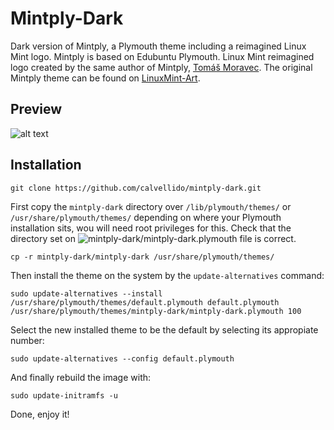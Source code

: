 # Mintply-Dark

Dark version of Mintply, a Plymouth theme including a reimagined Linux Mint logo. Mintply is based on Edubuntu Plymouth. Linux Mint reimagined logo created by the same author of Mintply, <a href="http://tmoravec.cz" target="_blank">Tomáš Moravec</a>. The original Mintply theme can be found on <a href="http://linuxmint-art.org/content/show.php?content=159560" target="_blank">LinuxMint-Art</a>.

## Preview

![alt text](https://github.com/calvellido/mintply-dark/blob/master/mintply-dark.png "Mintply-Dark")


## Installation

```shell
git clone https://github.com/calvellido/mintply-dark.git
```

First copy the `mintply-dark` directory over `/lib/plymouth/themes/` or `/usr/share/plymouth/themes/` depending on where your Plymouth installation sits, wou will need root privileges for this. Check that the directory set on ![mintply-dark/mintply-dark.plymouth](https://github.com/calvellido/mintply-dark/blob/master/mintply-dark/mintply-dark.plymouth "mintply-dark/mintply-dark.plymouth") file is correct.

```shell
cp -r mintply-dark/mintply-dark /usr/share/plymouth/themes/
```

Then install the theme on the system by the `update-alternatives` command:
```shell
sudo update-alternatives --install /usr/share/plymouth/themes/default.plymouth default.plymouth /usr/share/plymouth/themes/mintply-dark/mintply-dark.plymouth 100
```
Select the new installed theme to be the default by selecting its appropiate number:
```shell
sudo update-alternatives --config default.plymouth
```
And finally rebuild the image with:
```shell
sudo update-initramfs -u
```

Done, enjoy it!

[1]: http://tmoravec.cz
[2]: http://linuxmint-art.org/content/show.php?content=159560
